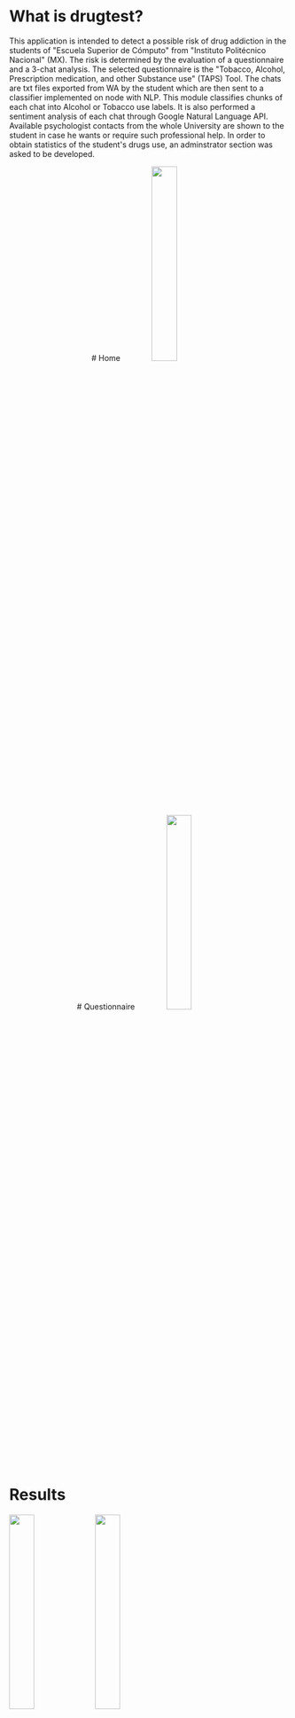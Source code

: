 # What is drugtest?
This application is intended to detect a possible risk of drug addiction in the students of "Escuela Superior de Cómputo" from "Instituto Politécnico Nacional" (MX).
The risk is determined by the evaluation of a questionnaire and a 3-chat analysis. The selected questionnaire is the "Tobacco, Alcohol, Prescription medication, and other Substance use" (TAPS) Tool.
The chats are txt files exported from WA by the student which are then sent to a classifier implemented on node with NLP. This module classifies chunks of each chat into Alcohol or Tobacco use labels. It is also performed a sentiment analysis of each chat through Google Natural Language API.
Available psychologist contacts from the whole University are shown to the student in case he wants or require such professional help.
In order to obtain statistics of the student's drugs use, an adminstrator section was asked to be developed.

<div align="center">
  <div>
    # Home
    <img src="https://user-images.githubusercontent.com/53799991/117371610-ca255c80-ae8d-11eb-9abd-5958a93edb39.png" width=30% height=30%>
  </div>
  <div>
    # Questionnaire
    <img src="https://user-images.githubusercontent.com/53799991/117371835-2b4d3000-ae8e-11eb-9211-b4ac8c860f43.png" width=30% height=30%>
  </div>
</div>

# Results
<img src="https://user-images.githubusercontent.com/53799991/117372320-f8576c00-ae8e-11eb-9713-cc8aec2b706d.png" width=30% height=30%>
<img src="https://user-images.githubusercontent.com/53799991/117372941-f9d56400-ae8f-11eb-96e9-f9d0f72c7e75.png" width=30% height=30%>

# Previous results
<img src="https://user-images.githubusercontent.com/53799991/117373600-29d13700-ae91-11eb-9e4a-fbf7fb1782e4.png" width=30% height=30%>

# Contacts
<img src="https://user-images.githubusercontent.com/53799991/117372429-1e7d0c00-ae8f-11eb-8f22-3702dd85a58e.png" width=30% height=30%>

# Options for student
<img src="https://user-images.githubusercontent.com/53799991/117372507-41a7bb80-ae8f-11eb-9ad3-b3e568d06b07.png" width=30% height=30%>

# Admin view
<img src="https://user-images.githubusercontent.com/53799991/117372600-66039800-ae8f-11eb-9ce3-2579dab287bf.png" width=30% height=30%>


